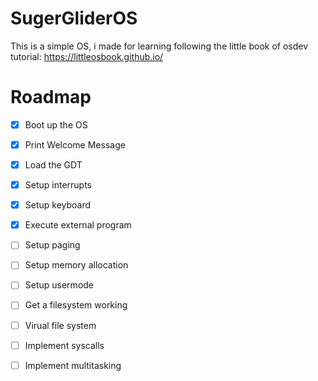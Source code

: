 # SugerGliderOS
This is a simple OS, i made for learning following the little book of osdev tutorial: https://littleosbook.github.io/
# Roadmap
- [X] Boot up the OS
- [X] Print Welcome Message
- [X] Load the GDT
- [X] Setup interrupts
- [X] Setup keyboard
- [X] Execute external program
- [ ] Setup paging
- [ ] Setup memory allocation
- [ ] Setup usermode
- [ ] Get a filesystem working
- [ ] Virual file system
- [ ] Implement syscalls
- [ ] Implement multitasking

